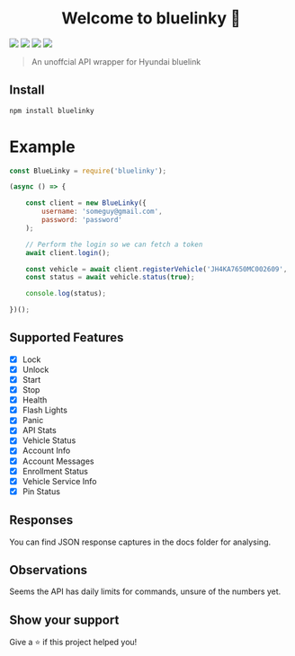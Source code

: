 <h1 align="center">Welcome to bluelinky 👋</h1>
<p>
  <img src="https://img.shields.io/circleci/build/github/Hacksore/bluelinky.svg" />
  <img src="https://img.shields.io/npm/v/bluelinky.svg" />
  <img src="https://img.shields.io/david/hacksore/bluelinky.svg" />
  <img src="https://img.shields.io/david/dev/hacksore/bluelinky.svg" />
</p>

> An unoffcial API wrapper for Hyundai bluelink

## Install

```sh
npm install bluelinky
```


# Example
```javascript
const BlueLinky = require('bluelinky');

(async () => {

	const client = new BlueLinky({
		username: 'someguy@gmail.com',
		password: 'password'
	);

	// Perform the login so we can fetch a token
	await client.login();

	const vehicle = await client.registerVehicle('JH4KA7650MC002609', '1111');
	const status = await vehicle.status(true);

	console.log(status);

})();

```

## Supported Features
- [X] Lock
- [X] Unlock
- [X] Start
- [X] Stop
- [X] Health
- [X] Flash Lights
- [X] Panic
- [X] API Stats
- [X] Vehicle Status
- [X] Account Info
- [X] Account Messages
- [X] Enrollment Status
- [X] Vehicle Service Info
- [X] Pin Status

## Responses
You can find JSON response captures in the docs folder for analysing.

## Observations
Seems the API has daily limits for commands, unsure of the numbers yet.

## Show your support

Give a ⭐️ if this project helped you!
